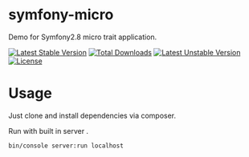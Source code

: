 # symfony-micro
Demo for Symfony2.8 micro trait application.

[![Latest Stable Version](https://poser.pugx.org/cawakharkov/symfony-micro/v/stable)](https://packagist.org/packages/cawakharkov/symfony-micro) [![Total Downloads](https://poser.pugx.org/cawakharkov/symfony-micro/downloads)](https://packagist.org/packages/cawakharkov/symfony-micro) [![Latest Unstable Version](https://poser.pugx.org/cawakharkov/symfony-micro/v/unstable)](https://packagist.org/packages/cawakharkov/symfony-micro) [![License](https://poser.pugx.org/cawakharkov/symfony-micro/license)](https://packagist.org/packages/cawakharkov/symfony-micro)


# Usage

Just clone and install dependencies via composer.

Run with built in server .

```bash
bin/console server:run localhost
```
